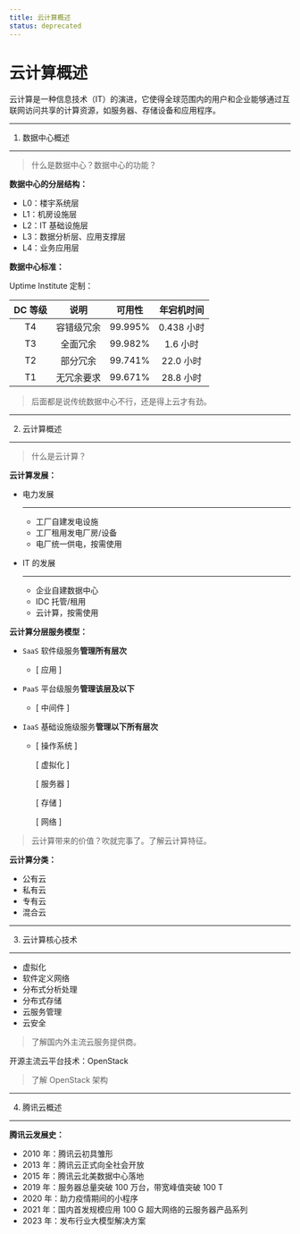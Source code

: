 ```yaml
---
title: 云计算概述
status: deprecated
---
```


云计算概述
==========

云计算是一种信息技术（IT）的演进，它使得全球范围内的用户和企业能够通过互联网访问共享的计算资源，如服务器、存储设备和应用程序。

---

1. 数据中心概述
---------------

> 什么是数据中心？数据中心的功能？

**数据中心的分层结构：**

-   L0：楼宇系统层
-   L1：机房设施层
-   L2：IT 基础设施层
-   L3：数据分析层、应用支撑层
-   L4：业务应用层

**数据中心标准：**

Uptime Institute 定制：

| DC 等级 | 说明       | 可用性  | 年宕机时间 |
| :-----: | :--------: | :-----: | :--------: |
| T4      | 容错级冗余 | 99.995% | 0.438 小时 |
| T3      | 全面冗余   | 99.982% | 1.6 小时   |
| T2      | 部分冗余   | 99.741% | 22.0 小时  |
| T1      | 无冗余要求 | 99.671% | 28.8 小时  |

> 后面都是说传统数据中心不行，还是得上云才有劲。

---

2. 云计算概述
-------------

> 什么是云计算？

**云计算发展：**

<div class="grid cards" markdown>

-   电力发展

    ---

    -   工厂自建发电设施
    -   工厂租用发电厂房/设备
    -   电厂统一供电，按需使用

-   IT 的发展

    ---

    -   企业自建数据中心
    -   IDC 托管/租用
    -   云计算，按需使用

</div>

**云计算分层服务模型：**


-   `SaaS` 软件级服务**管理所有层次**
 
    <div class="grid cards" markdown>

    -   [ 应用 ]

    </div>


-   `PaaS` 平台级服务**管理该层及以下**

    <div class="grid cards" markdown>

    -   [ 中间件 ]

    </div>


-   `IaaS` 基础设施级服务**管理以下所有层次**

    <div class="grid cards" markdown>

    -   [ 操作系统 ] 

        [ 虚拟化 ]

        [ 服务器 ]

        [ 存储 ]

        [ 网络 ]

    </div>

> 云计算带来的价值？吹就完事了。了解云计算特征。

**云计算分类：**

-   公有云
-   私有云
-   专有云
-   混合云

---

3. 云计算核心技术
-----------------

-   虚拟化
-   软件定义网络
-   分布式分析处理
-   分布式存储
-   云服务管理
-   云安全 

> 了解国内外主流云服务提供商。

开源主流云平台技术：OpenStack

> 了解 OpenStack 架构

---

4. 腾讯云概述
-------------

**腾讯云发展史：**

-   2010 年：腾讯云初具雏形
-   2013 年：腾讯云正式向全社会开放
-   2015 年：腾讯云北美数据中心落地
-   2019 年：服务器总量突破 100 万台，带宽峰值突破 100 T
-   2020 年：助力疫情期间的小程序
-   2021 年：国内首发规模应用 100 G 超大网络的云服务器产品系列
-   2023 年：发布行业大模型解决方案
